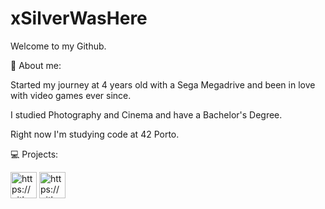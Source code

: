 # xSilverWasHere
Welcome to my Github.

:raising_hand: About me:

Started my journey at 4 years old with a Sega Megadrive and been in love with video games ever since.

I studied Photography and Cinema and have a Bachelor's Degree.

Right now I'm studying code at 42 Porto.

:computer: Projects:

<a href="https://github.com/xSilverWasHere/42Piscine"><img src="https://encrypted-tbn0.gstatic.com/images?q=tbn:ANd9GcRQeOJX7VJeno3Cy_6JqZaMATH6pp7C694A7g&s" alt="https://github.com/xSilverWasHere/42Piscine" style="width:42px;height:42px;"></a>
<a href="https://github.com/xSilverWasHere/Libft"><img src="https://e7.pngegg.com/pngimages/636/224/png-clipart-computer-icons-book-library-paperback-book.png" alt="https://github.com/xSilverWasHere/Libft" style="width:42px;height:42px;"></a>
